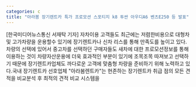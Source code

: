 ```yaml
---
categories: c
title: "아라봄 장기렌트카 특가 프로모션 스포티지 k8 투싼 아우디A6 벤츠E250 등 발표"
---
```

[한국미디어뉴스통신 서재탁 기자] 자차이용 고객들도 최근에는 저렴한비용으로 대형차 및 고가차량을 운용할수 있기에 장기렌트카나 신차 리스를 통해 만족도를 높이고 있다.차량의 선택에 있어서 중고차를 선택하던 구매자들도 새차에 대한 프로모션정보를 통해 이용하는 것이 차량자산운용에 더욱 효과적인 부분이 있기에 조목조목 따져보고 선택하기 때문에 장기렌트카업체도 까다로운 고객에 맞춤형 차량을 준비하기 위해 노력하고 있다.국내 장기렌트카 선호업체 "아라봄렌트카"는 현존하는 장기렌트카 취급 점의 모든 견적을 비교분석 후 최적의 견적 비교 시스템을